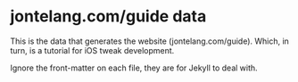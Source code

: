 jontelang.com/guide data
========================

This is the data that generates the website (jontelang.com/guide). Which, in  turn, is a tutorial for iOS tweak development.

Ignore the front-matter on each file, they are for Jekyll to deal with.
